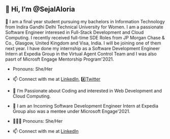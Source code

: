 ##  👋 Hi, I’m @SejalAloria

 🙋 I am a final year student pursuing my bachelors in Information Technology from Indira Gandhi Delhi Technical University for Women.
 I am a passionate Software Engineer interesed in Full-Stack Development and Cloud Computing.
 I recently received full-time SDE Roles from JP Morgan Chase & Co., Glasgow, United Kingdom and Visa, India. I will be joining one of them next year.
 I have done my internship as a Software Development Engineer Intern at Expedia Group in the Virtual Agent Control Team and I was also pasrt of Microsft Engage Mentorship Program'2021.
- Pronouns: She/Her
- 📫 Connect with me at [LinkedIn](https://www.linkedin.com/in/sejal-aloria-0599261b2/), [#️⃣Twitter](https://twitter.com/SejalAloria?t=rYrsTDvatu7Kw6xrfAObxA&s=09)

- 👀 I’m Passionate about Coding and interested in Web Development and Cloud Computing.
- 🌱 I am an Incoming Software Development Engineer Intern at Expedia Group also was a mentee under Microsoft Engage'2021.
- 🙋🏻‍♀ Pronouns: She/Her
- 📫 Connect with me at [LinkedIn](https://www.linkedin.com/in/sejal-aloria-0599261b2/)

<!---
SejalAloria/SejalAloria is a ✨ special ✨ repository because its `README.md` (this file) appears on your GitHub profile.
You can click the Preview link to take a look at your changes.
--->
